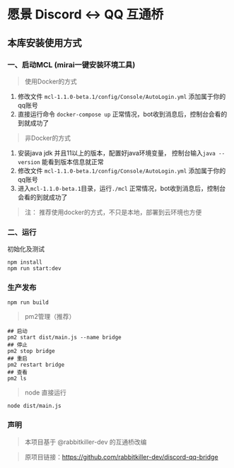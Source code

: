 # 愿景 Discord <-> QQ 互通桥

## 本库安装使用方式
### 一、启动MCL (mirai一键安装环境工具)
> 使用Docker的方式
1. 修改文件 `mcl-1.1.0-beta.1/config/Console/AutoLogin.yml` 添加属于你的qq账号
2. 直接运行命令 `docker-compose up`
正常情况，bot收到消息后，控制台会看的到就成功了

> 非Docker的方式

1. 安装java jdk 并且11以上的版本，配置好java环境变量， 控制台输入`java --version` 能看到版本信息就正常
2. 修改文件 `mcl-1.1.0-beta.1/config/Console/AutoLogin.yml` 添加属于你的qq账号
3. 进入`mcl-1.1.0-beta.1`目录，运行`./mcl`
正常情况，bot收到消息后，控制台会看的到就成功了
   
> 注： 推荐使用docker的方式，不只是本地，部署到云环境也方便

### 二、运行

初始化及测试
```shell script
npm install
npm run start:dev
```

### 生产发布

```shell script
npm run build
```

> pm2管理（推荐）
```shell script
## 启动
pm2 start dist/main.js --name bridge
## 停止
pm2 stop bridge
## 重启
pm2 restart bridge
## 查看
pm2 ls
```

> node 直接运行
```shell script
node dist/main.js
```


### 声明
> 本项目基于 @rabbitkiller-dev 的互通桥改编

> 原项目链接：https://github.com/rabbitkiller-dev/discord-qq-bridge